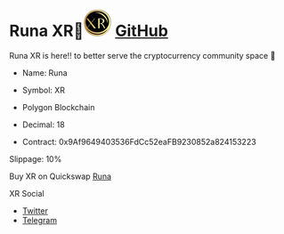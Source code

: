 # Runa XR🚀![XR](https://raw.githubusercontent.com/FlintFinancial/RunaXR/main/XRsquareT50.png) [GitHub](https://github.com/FlintFinancial/RunaXR)

Runa XR is here!! to better serve the cryptocurrency community space 🚀
- Name: Runa
- Symbol: XR
- Polygon Blockchain
- Decimal: 18

- Contract:
0x9Af9649403536FdCc52eaFB9230852a824153223

Slippage:
10%

Buy XR on Quickswap [Runa](https://info.quickswap.exchange/#/token/0x9Af9649403536FdCc52eaFB9230852a824153223)

XR Social
- [Twitter](https://twitter.com/RunaXR_Club)
- [Telegram](https://t.me/XRcommunity)

